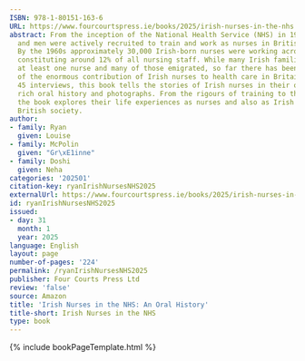 ```yaml
---
ISBN: 978-1-80151-163-6
URL: https://www.fourcourtspress.ie/books/2025/irish-nurses-in-the-nhs
abstract: From the inception of the National Health Service (NHS) in 1948, Irish women
  and men were actively recruited to train and work as nurses in British hospitals.
  By the 1960s approximately 30,000 Irish-born nurses were working across the NHS,
  constituting around 12% of all nursing staff. While many Irish families produced
  at least one nurse and many of those emigrated, so far there has been little recognition
  of the enormous contribution of Irish nurses to health care in Britain. Based on
  45 interviews, this book tells the stories of Irish nurses in their own words using
  rich oral history and photographs. From the rigours of training to the fun of dancehalls,
  the book explores their life experiences as nurses and also as Irish migrants in
  British society.
author:
- family: Ryan
  given: Louise
- family: McPolin
  given: "Gr\xE1inne"
- family: Doshi
  given: Neha
categories: '202501'
citation-key: ryanIrishNursesNHS2025
externalUrl: https://www.fourcourtspress.ie/books/2025/irish-nurses-in-the-nhs
id: ryanIrishNursesNHS2025
issued:
- day: 31
  month: 1
  year: 2025
language: English
layout: page
number-of-pages: '224'
permalink: /ryanIrishNursesNHS2025
publisher: Four Courts Press Ltd
review: 'false'
source: Amazon
title: 'Irish Nurses in the NHS: An Oral History'
title-short: Irish Nurses in the NHS
type: book
---
```

{% include bookPageTemplate.html %}